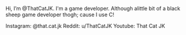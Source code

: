 Hi, I’m @ThatCatJK. I'm a game developer. Although alittle bit of a black sheep game developer thogh; cause I use C!

Instagram: @that.cat.jk
Reddit: u/ThatCatJK
Youtube: That Cat JK

<!---
ThatCatJK/ThatCatJK is a ✨ special ✨ repository because its `README.md` (this file) appears on your GitHub profile.
You can click the Preview link to take a look at your changes.
--->
